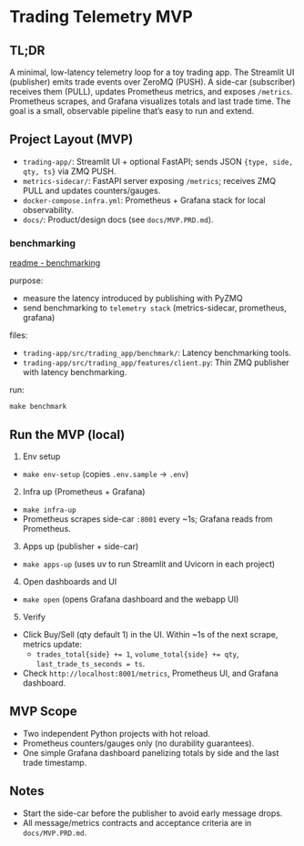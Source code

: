 # Trading Telemetry MVP

## TL;DR

A minimal, low-latency telemetry loop for a toy trading app. The Streamlit UI (publisher) emits trade events over ZeroMQ (PUSH). A side-car (subscriber) receives them (PULL), updates Prometheus metrics, and exposes `/metrics`. Prometheus scrapes, and Grafana visualizes totals and last trade time. The goal is a small, observable pipeline that’s easy to run and extend.

## Project Layout (MVP)

- `trading-app/`: Streamlit UI + optional FastAPI; sends JSON `{type, side, qty, ts}` via ZMQ PUSH.
- `metrics-sidecar/`: FastAPI server exposing `/metrics`; receives ZMQ PULL and updates counters/gauges.
- `docker-compose.infra.yml`: Prometheus + Grafana stack for local observability.
- `docs/`: Product/design docs (see `docs/MVP.PRD.md`).

### benchmarking
[readme - benchmarking](./trading-app/src/trading_app/benchmark/README.md)

purpose:
- measure the latency introduced by publishing with PyZMQ 
- send benchmarking to `telemetry stack` (metrics-sidecar, prometheus, grafana)

files:
- `trading-app/src/trading_app/benchmark/`: Latency benchmarking tools.
- `trading-app/src/trading_app/features/client.py`: Thin ZMQ publisher with latency benchmarking.

run:
```
make benchmark
```

## Run the MVP (local)

1) Env setup

- `make env-setup` (copies `.env.sample` → `.env`)

2) Infra up (Prometheus + Grafana)

- `make infra-up`
- Prometheus scrapes side-car `:8001` every ~1s; Grafana reads from Prometheus.

3) Apps up (publisher + side-car)

- `make apps-up` (uses uv to run Streamlit and Uvicorn in each project)

4) Open dashboards and UI

- `make open` (opens Grafana dashboard and the webapp UI)

5) Verify

- Click Buy/Sell (qty default 1) in the UI. Within ~1s of the next scrape, metrics update:
  - `trades_total{side} += 1`, `volume_total{side} += qty`, `last_trade_ts_seconds = ts`.
- Check `http://localhost:8001/metrics`, Prometheus UI, and Grafana dashboard.

## MVP Scope

- Two independent Python projects with hot reload.
- Prometheus counters/gauges only (no durability guarantees).
- One simple Grafana dashboard panelizing totals by side and the last trade timestamp.

## Notes

- Start the side-car before the publisher to avoid early message drops.
- All message/metrics contracts and acceptance criteria are in `docs/MVP.PRD.md`.

